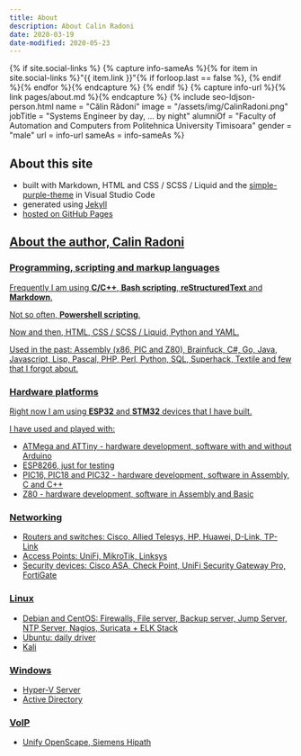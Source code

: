 ```yaml
---
title: About
description: About Calin Radoni
date: 2020-03-19
date-modified: 2020-05-23
---
```


{% if site.social-links %}
{% capture info-sameAs %}{% for item in site.social-links %}"{{ item.link }}"{% if forloop.last == false %}, {% endif %}{% endfor %}{% endcapture %}
{% endif %}
{% capture info-url %}{% link pages/about.md %}{% endcapture %}
{% include seo-ldjson-person.html
    name = "Călin Rădoni"
    image = "/assets/img/CalinRadoni.png"
    jobTitle = "Systems Engineer by day, ... by night"
    alumniOf = "Faculty of Automation and Computers from Politehnica University Timisoara"
    gender = "male"
    url = info-url
    sameAs = info-sameAs
    %}

## About this site

- built with Markdown, HTML and CSS / SCSS / Liquid and the [simple-purple-theme](https://calinradoni.github.io/simple-purple-theme/) in Visual Studio Code
- generated using <a href="https://jekyllrb.com/">Jekyll
- hosted on <a href="http://pages.github.com/">GitHub Pages

## About the author, Calin Radoni

### Programming, scripting and markup languages

Frequently I am using **C/C++**, **Bash scripting**, **reStructuredText** and **Markdown**.

Not so often, **Powershell scripting**.

Now and then, HTML, CSS / SCSS / Liquid, Python and YAML.

Used in the past: Assembly (x86, PIC and Z80), Brainfuck, C#, Go, Java, Javascript, Lisp, Pascal, PHP, Perl, Python, SQL, Superhack, Textile and few that I forgot about.

### Hardware platforms

Right now I am using **ESP32** and **STM32** devices that I have built.

I have used and played with:

- ATMega and ATTiny - hardware development, software with and without Arduino
- ESP8266, just for testing
- PIC16, PIC18 and PIC32 - hardware development, software in Assembly, C and C++
- Z80 - hardware development, software in Assembly and Basic

### Networking

- Routers and switches: Cisco, Allied Telesys, HP, Huawei, D-Link, TP-Link
- Access Points: UniFi, MikroTik, Linksys
- Security devices: Cisco ASA, Check Point, UniFi Security Gateway Pro, FortiGate

### Linux

- Debian and CentOS: Firewalls, File server, Backup server, Jump Server, NTP Server, Nagios, Suricata + ELK Stack
- Ubuntu: daily driver
- Kali

### Windows

- Hyper-V Server
- Active Directory

### VoIP

- Unify OpenScape, Siemens Hipath
